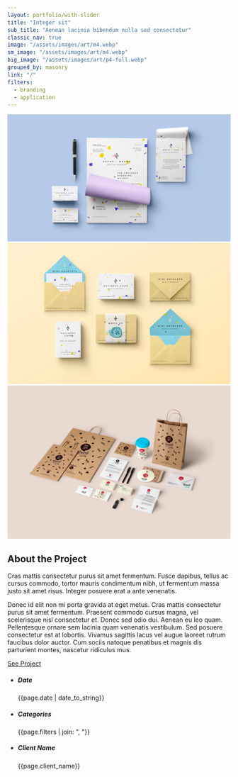 ```yaml
---
layout: portfolio/with-slider
title: "Integer sit"
sub_title: "Aenean lacinia bibendum nulla sed consectetur"
classic_nav: true
image: "/assets/images/art/m4.webp"
sm_image: "/assets/images/art/m4.webp"
big_image: "/assets/images/art/p4-full.webp"
grouped_by: masonry
link: "/"
filters:
  - branding
  - application
---
```


<div class="basic-slider owl-carousel" data-margin="5">
  <div class="item"><img src="/assets/images/art/pp2-1.webp" alt="" /></div>
  <div class="item"><img src="/assets/images/art/pp2-2.webp" alt="" /></div>
  <div class="item"><img src="/assets/images/art/pp2-3.webp" alt="" /></div>
</div>
<!-- /.basic-slider -->
<div class="space50"></div>
<div class="row">
  <div class="col-lg-10 offset-lg-1">
    <h2>About the Project</h2>
    <div class="row no-gutters">
      <div class="col-md-9 text-justify">
        <p class="lead">Cras mattis consectetur purus sit amet fermentum. Fusce dapibus, tellus ac cursus commodo, tortor mauris condimentum nibh, ut fermentum massa justo sit amet risus. Integer posuere erat a ante venenatis.</p>
        <p>Donec id elit non mi porta gravida at eget metus. Cras mattis consectetur purus sit amet fermentum. Praesent commodo cursus magna, vel scelerisque nisl consectetur et. Donec sed odio dui. Aenean eu leo quam. Pellentesque ornare sem lacinia quam venenatis vestibulum. Sed posuere consectetur est at lobortis. Vivamus sagittis lacus vel augue laoreet rutrum faucibus dolor auctor. Cum sociis natoque penatibus et magnis dis parturient montes, nascetur ridiculus mus.</p>
        <a href="#" class="btn">See Project</a>
      </div>
      <!--/column -->
      <div class="col-md-2 ml-auto">
        <ul class="list-unstyled">
          <li>
            <h5 class="mb-5">Date</h5>
            <p>{{page.date | date_to_string}}</p>
          </li>
          <li>
            <h5 class="mb-5">Categories</h5>
            <p>{{page.filters | join: ", "}}</p>
          </li>
          <li>
            <h5 class="mb-5">Client Name</h5>
            <p>{{page.client_name}}</p>
          </li>
        </ul>
      </div>
      <!--/column -->
    </div>
    <!--/.row -->
  </div>
  <!-- /column -->
</div>
<!-- /.row -->
